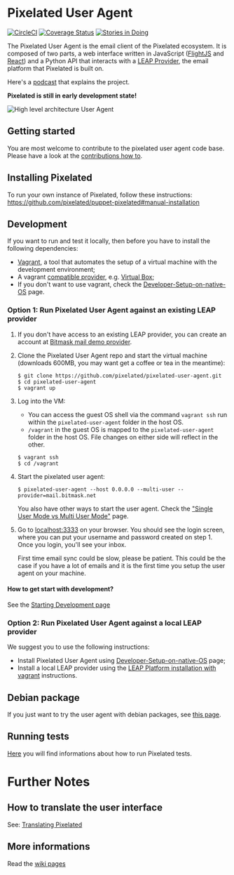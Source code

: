 Pixelated User Agent
====================

[![CircleCI](https://circleci.com/gh/pixelated/pixelated-user-agent.svg?style=svg)](https://circleci.com/gh/pixelated/pixelated-user-agent)
[![Coverage Status](https://coveralls.io/repos/pixelated/pixelated-user-agent/badge.svg?branch=master)](https://coveralls.io/r/pixelated/pixelated-user-agent?branch=master)
[![Stories in Doing](https://badge.waffle.io/pixelated/pixelated-user-agent.svg?label=doing&title=Doing)](http://waffle.io/pixelated/pixelated-user-agent)

The Pixelated User Agent is the email client of the Pixelated ecosystem. It is composed of two parts, a web interface written in JavaScript ([FlightJS](https://flightjs.github.io/) and [React](https://facebook.github.io/react/)) and a Python API that interacts with a [LEAP Provider](https://leap.se/), the email platform that Pixelated is built on.

Here's a [podcast](https://soundcloud.com/thoughtworks/pixelated-why-secure-communication-is-essential) that explains the project.

**Pixelated is still in early development state!**

![High level architecture User Agent](https://raw.githubusercontent.com/pixelated/website/master/assets/images/pixelated-user-agent.png)

## Getting started

You are most welcome to contribute to the pixelated user agent code base. Please have a look at the [contributions how to](https://github.com/pixelated/pixelated-user-agent/blob/master/CONTRIBUTING.md).

## Installing Pixelated

To run your own instance of Pixelated, follow these instructions: https://github.com/pixelated/puppet-pixelated#manual-installation

## Development

If you want to run and test it locally, then before you have to install the following dependencies:

* [Vagrant](https://www.vagrantup.com/downloads.html), a tool that automates the setup of a virtual machine with the development environment;
* A vagrant [compatible provider](https://www.vagrantup.com/docs/providers/), e.g. [Virtual Box](https://www.virtualbox.org/wiki/Downloads);
* If you don't want to use vagrant, check the [Developer-Setup-on-native-OS](https://github.com/pixelated/pixelated-user-agent/wiki/Developer-Setup-on-native-OS) page.

### Option 1: Run Pixelated User Agent against an existing LEAP provider

1. If you don't have access to an existing LEAP provider, you can create an account at [Bitmask mail demo provider](https://mail.bitmask.net/).

2. Clone the Pixelated User Agent repo and start the virtual machine (downloads 600MB, you may want get a coffee or tea in the meantime):

    ```
    $ git clone https://github.com/pixelated/pixelated-user-agent.git
    $ cd pixelated-user-agent
    $ vagrant up
    ```

3. Log into the VM:
    * You can access the guest OS shell via the command `vagrant ssh` run within the `pixelated-user-agent` folder in the host OS.
    * `/vagrant` in the guest OS is mapped to the `pixelated-user-agent` folder in the host OS. File changes on either side will reflect in the other.

    ```
    $ vagrant ssh
    $ cd /vagrant
    ```

4. Start the pixelated user agent:

    ```
    $ pixelated-user-agent --host 0.0.0.0 --multi-user --provider=mail.bitmask.net
    ```

    You also have other ways to start the user agent. Check the ["Single User Mode vs Multi User Mode"](https://github.com/pixelated/pixelated-user-agent/wiki/Single-User-mode-vs-Multi-User-mode) page.

5. Go to [localhost:3333](http://localhost:3333/) on your browser. You should see the login screen, where you can put your username and password created on step 1. Once you login, you'll see your inbox.

    First time email sync could be slow, please be patient. This could be the case if you have a lot of emails and it is the first time you setup the user agent on your machine.

#### How to get start with development?

See the [Starting Development page](https://github.com/pixelated/pixelated-user-agent/wiki/Starting-Development)

### Option 2: Run Pixelated User Agent against a local LEAP provider

We suggest you to use the following instructions:

* Install Pixelated User Agent using [Developer-Setup-on-native-OS](https://github.com/pixelated/pixelated-user-agent/wiki/Developer-Setup-on-native-OS) page;
* Install a local LEAP provider using the [LEAP Platform installation with vagrant](https://leap.se/en/docs/platform/tutorials/vagrant#2-vagrant-with-static-vagrantfile) instructions.

## Debian package

If you just want to try the user agent with debian packages, see [this page](https://github.com/pixelated/pixelated-user-agent/wiki/Debian-package).

## Running tests

[Here](https://github.com/pixelated/pixelated-user-agent/wiki/Running-Tests) you will find informations about how to run Pixelated tests.

# Further Notes

## How to translate the user interface

See: [Translating Pixelated](https://github.com/pixelated/pixelated-user-agent/wiki/Translating-Pixelated)

## More informations

Read the [wiki pages](https://github.com/pixelated/pixelated-user-agent/wiki)
